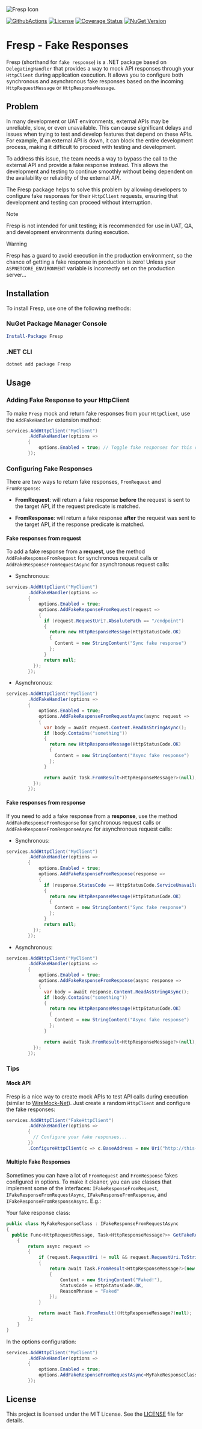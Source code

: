 ![Fresp Icon](./resources/icon.png)

[![GithubActions](https://github.com/Adolfok3/fresp/actions/workflows/main.yml/badge.svg)](https://github.com/Adolfok3/fresp/actions)
[![License](https://img.shields.io/badge/license-MIT-green)](./LICENSE)
[![Coverage Status](https://coveralls.io/repos/github/Adolfok3/Fresp/badge.svg?branch=main)](https://coveralls.io/github/Adolfok3/Fresp?branch=main)
[![NuGet Version](https://img.shields.io/nuget/vpre/fresp)](https://www.nuget.org/packages/fresp)

# Fresp - Fake Responses

Fresp (shorthand for `fake response`) is a .NET package based on `DelegatingHandler` that provides a way to mock API responses through your `HttpClient` during application execution. It allows you to configure both synchronous and asynchronous fake responses based on the incoming `HttpRequestMessage` or `HttpResponseMessage`.

## Problem

In many development or UAT environments, external APIs may be unreliable, slow, or even unavailable. This can cause significant delays and issues when trying to test and develop features that depend on these APIs. For example, if an external API is down, it can block the entire development process, making it difficult to proceed with testing and development.

To address this issue, the team needs a way to bypass the call to the external API and provide a fake response instead. This allows the development and testing to continue smoothly without being dependent on the availability or reliability of the external API.

The Fresp package helps to solve this problem by allowing developers to configure fake responses for their `HttpClient` requests, ensuring that development and testing can proceed without interruption.

> [!NOTE]
> Fresp is not intended for unit testing; it is recommended for use in UAT, QA, and development environments during execution.

> [!WARNING]
> Fresp has a guard to avoid execution in the production environment, so the chance of getting a fake response in production is zero! Unless your `ASPNETCORE_ENVIRONMENT` variable is incorrectly set on the production server...

## Installation

To install Fresp, use one of the following methods:

### NuGet Package Manager Console

```powershell
Install-Package Fresp
```

### .NET CLI

```bash
dotnet add package Fresp
```

## Usage

### Adding Fake Response to your HttpClient

To make `Fresp` mock and return fake responses from your `HttpClient`, use the `AddFakeHandler` extension method:

```csharp
services.AddHttpClient("MyClient")
        .AddFakeHandler(options =>
        {
            options.Enabled = true; // Toggle fake responses for this client. It is recommended to use this in conjunction with configuration settings from appsettings.json to enable/disable easily
        });
```

### Configuring Fake Responses

There are two ways to return fake responses, `FromRequest` and `FromResponse`:

- **FromRequest**: will return a fake response <b>before</b> the request is sent to the target API, if the request predicate is matched.

- **FromResponse**: will return a fake response <b>after</b> the request was sent to the target API, if the response predicate is matched.

#### Fake responses from request

To add a fake response from a <b>request</b>, use the method `AddFakeResponseFromRequest` for synchronous request calls or `AddFakeResponseFromRequestAsync` for asynchronous request calls:

- Synchronous:
```csharp
services.AddHttpClient("MyClient")
        .AddFakeHandler(options =>
        {
            options.Enabled = true;
            options.AddFakeResponseFromRequest(request =>
            {
              if (request.RequestUri?.AbsolutePath == "/endpoint")
              {
                return new HttpResponseMessage(HttpStatusCode.OK)
                {
                  Content = new StringContent("Sync fake response")
                };
              }
              return null;
          });
        });
```
- Asynchronous:
```csharp
services.AddHttpClient("MyClient")
        .AddFakeHandler(options =>
        {
            options.Enabled = true;
            options.AddFakeResponseFromRequestAsync(async request =>
            {
              var body = await request.Content.ReadAsStringAsync();
              if (body.Contains("something"))
              {
                return new HttpResponseMessage(HttpStatusCode.OK)
                {
                  Content = new StringContent("Async fake response")
                };
              }

              return await Task.FromResult<HttpResponseMessage?>(null);
          });
        });
```

#### Fake responses from response

If you need to add a fake response from a <b>response</b>, use the method `AddFakeResponseFromResponse` for synchronous request calls or `AddFakeResponseFromResponseAsync` for asynchronous request calls:

- Synchronous:
```csharp
services.AddHttpClient("MyClient")
        .AddFakeHandler(options =>
        {
            options.Enabled = true;
            options.AddFakeResponseFromResponse(response =>
            {
              if (response.StatusCode == HttpStatusCode.ServiceUnavailable)
              {
                return new HttpResponseMessage(HttpStatusCode.OK)
                {
                  Content = new StringContent("Sync fake response")
                };
              }
              return null;
          });
        });
```
- Asynchronous:
```csharp
services.AddHttpClient("MyClient")
        .AddFakeHandler(options =>
        {
            options.Enabled = true;
            options.AddFakeResponseFromResponse(async response =>
            {
              var body = await response.Content.ReadAsStringAsync();
              if (body.Contains("something"))
              {
                return new HttpResponseMessage(HttpStatusCode.OK)
                {
                  Content = new StringContent("Async fake response")
                };
              }

              return await Task.FromResult<HttpResponseMessage?>(null);
          });
        });
```

### Tips

#### Mock API
Fresp is a nice way to create mock APIs to test API calls during execution (similar to [WireMock-Net](https://github.com/WireMock-Net/WireMock.Net)). Just create a random `HttpClient` and configure the fake responses:

```csharp
services.AddHttpClient("FakeHttpClient")
        .AddFakeHandler(options =>
        {
          // Configure your fake responses...
        })
        .ConfigureHttpClient(c => c.BaseAddress = new Uri("http://this-api-does-not-exist.com"));
```

#### Multiple Fake Responses

Sometimes you can have a lot of `FromRequest` and `FromResponse` fakes configured in options. To make it cleaner, you can use classes that implement some of the interfaces: `IFakeResponseFromRequest`, `IFakeResponseFromRequestAsync`, `IFakeResponseFromResponse`, and `IFakeResponseFromResponseAsync`. E.g.:

Your fake response class:
```csharp
public class MyFakeResponseClass : IFakeResponseFromRequestAsync
{
  public Func<HttpRequestMessage, Task<HttpResponseMessage?>> GetFakeResponseFromRequestAsync()
    {
        return async request =>
        {
            if (request.RequestUri != null && request.RequestUri.ToString().EndsWith("/must-fake-2") && request.Method == HttpMethod.Get)
            {
                return await Task.FromResult<HttpResponseMessage?>(new HttpResponseMessage
                {
                    Content = new StringContent("Faked!"),
                    StatusCode = HttpStatusCode.OK,
                    ReasonPhrase = "Faked"
                });
            }

            return await Task.FromResult((HttpResponseMessage?)null);
        };
    }
}
```

In the options configuration:
```csharp
services.AddHttpClient("MyClient")
        .AddFakeHandler(options =>
        {
            options.Enabled = true;
            options.AddFakeResponseFromRequestAsync<MyFakeResponseClass>();
        });
```

## License

This project is licensed under the MIT License. See the [LICENSE](LICENSE) file for details.
